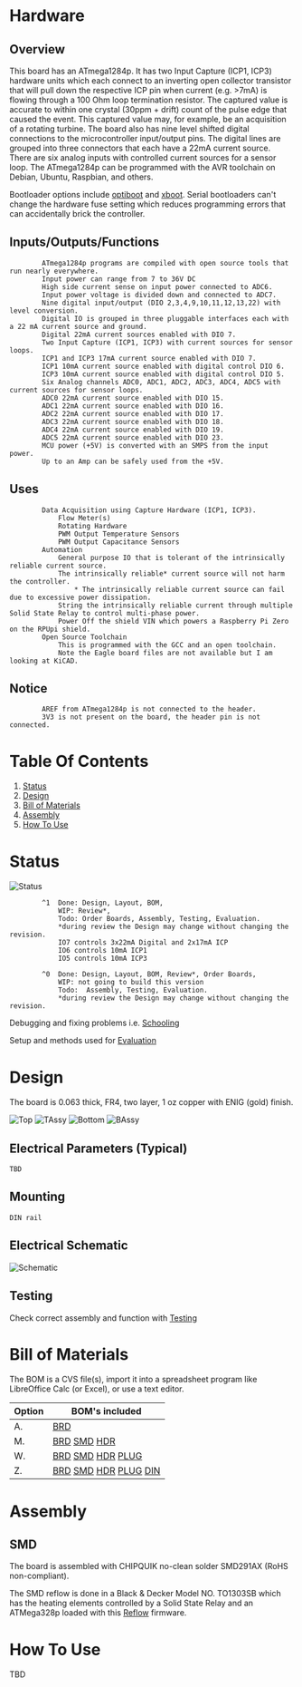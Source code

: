 # Hardware

## Overview

This board has an ATmega1284p. It has two Input Capture (ICP1, ICP3) hardware units which each connect to an inverting open collector transistor that will pull down the respective ICP pin when current (e.g. >7mA) is flowing through a 100 Ohm loop termination resistor. The captured value is accurate to within one crystal (30ppm + drift) count of the pulse edge that caused the event. This captured value may, for example, be an acquisition of a rotating turbine. The board also has nine level shifted digital connections to the microcontroller input/output pins. The digital lines are grouped into three connectors that each have a 22mA current source. There are six analog inputs with controlled current sources for a sensor loop. The ATmega1284p can be programmed with the AVR toolchain on Debian, Ubuntu, Raspbian, and others.

Bootloader options include [optiboot] and [xboot]. Serial bootloaders can't change the hardware fuse setting which reduces programming errors that can accidentally brick the controller. 

[optiboot]: https://github.com/Optiboot/optiboot
[xboot]: https://github.com/alexforencich/xboot

## Inputs/Outputs/Functions

```
        ATmega1284p programs are compiled with open source tools that run nearly everywhere.
        Input power can range from 7 to 36V DC
        High side current sense on input power connected to ADC6.
        Input power voltage is divided down and connected to ADC7.
        Nine digital input/output (DIO 2,3,4,9,10,11,12,13,22) with level conversion.
        Digital IO is grouped in three pluggable interfaces each with a 22 mA current source and ground.
        Digital 22mA current sources enabled with DIO 7.
        Two Input Capture (ICP1, ICP3) with current sources for sensor loops.
        ICP1 and ICP3 17mA current source enabled with DIO 7.
        ICP1 10mA current source enabled with digital control DIO 6.
        ICP3 10mA current source enabled with digital control DIO 5.
        Six Analog channels ADC0, ADC1, ADC2, ADC3, ADC4, ADC5 with current sources for sensor loops.
        ADC0 22mA current source enabled with DIO 15.
        ADC1 22mA current source enabled with DIO 16.
        ADC2 22mA current source enabled with DIO 17.
        ADC3 22mA current source enabled with DIO 18.
        ADC4 22mA current source enabled with DIO 19.
        ADC5 22mA current source enabled with DIO 23. 
        MCU power (+5V) is converted with an SMPS from the input power.
        Up to an Amp can be safely used from the +5V.
```

## Uses

```
        Data Acquisition using Capture Hardware (ICP1, ICP3).
            Flow Meter(s)
            Rotating Hardware
            PWM Output Temperature Sensors
            PWM Output Capacitance Sensors
        Automation
            General purpose IO that is tolerant of the intrinsically reliable current source.
            The intrinsically reliable* current source will not harm the controller.
                * The intrinsically reliable current source can fail due to excessive power dissipation.
            String the intrinsically reliable current through multiple Solid State Relay to control multi-phase power.
            Power Off the shield VIN which powers a Raspberry Pi Zero on the RPUpi shield.
        Open Source Toolchain
            This is programmed with the GCC and an open toolchain.
            Note the Eagle board files are not available but I am looking at KiCAD.
```

## Notice

```
        AREF from ATmega1284p is not connected to the header.
        3V3 is not present on the board, the header pin is not connected.
```


# Table Of Contents

1. [Status](#status)
2. [Design](#design)
3. [Bill of Materials](#bill-of-materials)
4. [Assembly](#assembly)
5. [How To Use](#how-to-use)


# Status

![Status](./status_icon.png "Punica Status")

```
        ^1  Done: Design, Layout, BOM,
            WIP: Review*,
            Todo: Order Boards, Assembly, Testing, Evaluation.
            *during review the Design may change without changing the revision.
            IO7 controls 3x22mA Digital and 2x17mA ICP
            IO6 controls 10mA ICP1
            IO5 controls 10mA ICP3

        ^0  Done: Design, Layout, BOM, Review*, Order Boards,
            WIP: not going to build this version
            Todo:  Assembly, Testing, Evaluation.
            *during review the Design may change without changing the revision.
```

Debugging and fixing problems i.e. [Schooling](./Schooling/)

Setup and methods used for [Evaluation](./Evaluation/)


# Design

The board is 0.063 thick, FR4, two layer, 1 oz copper with ENIG (gold) finish.

![Top](./Documents/17187,Top.png "Punica Top")
![TAssy](./Documents/17187,TAssy.jpg "Punica Top Assy")
![Bottom](./Documents/17187,Bottom.png "Punica Bottom")
![BAssy](./Documents/17187,BAssy.jpg "Punica Bottom Assy")

## Electrical Parameters (Typical)

```
TBD
```

## Mounting

```
DIN rail
```

## Electrical Schematic

![Schematic](./Documents/17187,Schematic.png "Punica Schematic")

## Testing

Check correct assembly and function with [Testing](./Testing/)


# Bill of Materials

The BOM is a CVS file(s), import it into a spreadsheet program like LibreOffice Calc (or Excel), or use a text editor.

Option | BOM's included
----- | ----- 
A. | [BRD] 
M. | [BRD] [SMD] [HDR] 
W. | [BRD] [SMD] [HDR] [PLUG]
Z. | [BRD] [SMD] [HDR] [PLUG] [DIN]

[BRD]: ./Design/17187BRD,BOM.csv
[SMD]: ./Design/17187SMD,BOM.csv
[HDR]: ./Design/17187HDR,BOM.csv
[PLUG]: ./Design/17187PLUG,BOM.csv
[DIN]: ./Design/17187DIN,BOM.csv


# Assembly

## SMD

The board is assembled with CHIPQUIK no-clean solder SMD291AX (RoHS non-compliant). 

The SMD reflow is done in a Black & Decker Model NO. TO1303SB which has the heating elements controlled by a Solid State Relay and an ATMega328p loaded with this [Reflow] firmware.

[Reflow]: ../Reflow


# How To Use


TBD
